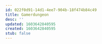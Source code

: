 ```yaml
---
id: 022f0d91-14d1-4ee7-904b-18f474b84c49
title: Gamerdungeon
desc: ''
updated: 1603642840595
created: 1603642840595
stub: false
---
```


